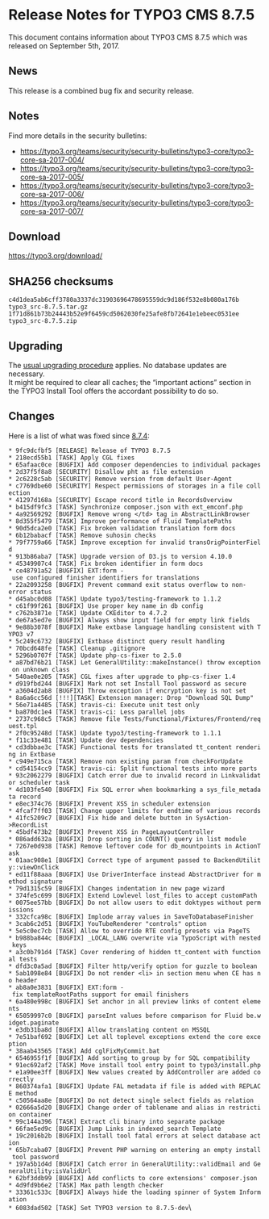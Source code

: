Release Notes for TYPO3 CMS 8.7.5
=================================

This document contains information about TYPO3 CMS 8.7.5 which was
released on September 5th, 2017.

News
----

This release is a combined bug fix and security release.

Notes
-----

Find more details in the security bulletins:

-   <https://typo3.org/teams/security/security-bulletins/typo3-core/typo3-core-sa-2017-004/>
-   <https://typo3.org/teams/security/security-bulletins/typo3-core/typo3-core-sa-2017-005/>
-   <https://typo3.org/teams/security/security-bulletins/typo3-core/typo3-core-sa-2017-006/>
-   <https://typo3.org/teams/security/security-bulletins/typo3-core/typo3-core-sa-2017-007/>

Download
--------

<https://typo3.org/download/>

SHA256 checksums
----------------

    c4d1dea5ab6cff3780a3337dc31903696478695559dc9d186f532e8b080a176b  typo3_src-8.7.5.tar.gz
    1f71d861b73b24443b52e9f6459cd5062030fe25afe8fb72641e1ebeec0531ee  typo3_src-8.7.5.zip

Upgrading
---------

The [usual upgrading
procedure](https://docs.typo3.org/typo3cms/InstallationGuide/) applies.
No database updates are necessary.\
It might be required to clear all caches; the “important actions”
section in the TYPO3 Install Tool offers the accordant possibility to do
so.

Changes
-------

Here is a list of what was fixed since
[8.7.4](TYPO3_CMS_8.7.4 "wikilink"):

`* 9fc9dcfbf5 [RELEASE] Release of TYPO3 8.7.5`\
`* 218ecd55b1 [TASK] Apply CGL fixes`\
`* 65afaac0ce [BUGFIX] Add composer dependencies to individual packages`\
`* 2d37f5f8a8 [SECURITY] Disallow pht as file extension`\
`* 2c6228c5ab [SECURITY] Remove version from default User-Agent`\
`* c7769dbe60 [SECURITY] Respect permissions of storages in a file collection`\
`* 41297d168a [SECURITY] Escape record title in RecordsOverview`\
`* b415df9fc3 [TASK] Synchronize composer.json with ext_emconf.php`\
`* 4a92569292 [BUGFIX] Remove wrong </td> tag in AbstractLinkBrowser`\
`* 8d355f5479 [TASK] Improve performance of Fluid TemplatePaths`\
`* 90d5dca2e0 [TASK] Fix broken validation translation form docs`\
`* 6b12babacf [TASK] Remove suhosin checks`\
`* 79f7759a66 [TASK] Improve exception for invalid transOrigPointerField`\
`* 913b86aba7 [TASK] Upgrade version of D3.js to version 4.10.0`\
`* 45349907c4 [TASK] Fix broken identifier in form docs`\
`* ce48791a52 [BUGFIX] EXT:form - use configured finisher identifiers for translations`\
`* 22a2093258 [BUGFIX] Prevent command exit status overflow to non-error status`\
`* d45abc0d08 [TASK] Update typo3/testing-framework to 1.1.2`\
`* c61f99f261 [BUGFIX] Use proper key name in db config`\
`* c762b3871e [TASK] Update CKEditor to 4.7.2`\
`* de67a5ed7e [BUGFIX] Always show input field for empty link fields`\
`* 9e88b3078f [BUGFIX] Make extbase language handling consistent with TYPO3 v7`\
`* 5c249c6732 [BUGFIX] Extbase distinct query result handling`\
`* 70bcd648fe [TASK] Cleanup .gitignore`\
`* 5296b0707f [TASK] Update php-cs-fixer to 2.5.0`\
`* a87bd76b21 [TASK] Let GeneralUtility::makeInstance() throw exception on unknown class`\
`* 540ae0e205 [TASK] CGL fixes after upgrade to php-cs-fixer 1.4`\
`* d919fbd244 [BUGFIX] Mark not set Install Tool password as secure`\
`* a3604d2ab8 [BUGFIX] Throw exception if encryption key is not set`\
`* 8a6a6cc56d [!!!][TASK] Extension manager: Drop "Download SQL Dump"`\
`* 56e71a4485 [TASK] travis-ci: Execute unit test only`\
`* ba870dc1e4 [TASK] travis-ci: Less parallel jobs`\
`* 2737c968c5 [TASK] Remove file Tests/Functional/Fixtures/Frontend/request.tpl`\
`* 2f0c95248d [TASK] Update typo3/testing-framework to 1.1.1`\
`* f11c33e481 [TASK] Update dev dependencies`\
`* cd3dbbae3c [TASK] Functional tests for translated tt_content rendering in Extbase`\
`* c949e715ca [TASK] Remove non existing param from checkForUpdate`\
`* cd54154cc9 [TASK] travis-ci: Split functional tests into more parts`\
`* 93c2062279 [BUGFIX] Catch error due to invalid record in Linkvalidator scheduler task`\
`* 4d103fe540 [BUGFIX] Fix SQL error when bookmarking a sys_file_metadata record`\
`* e8ec374c76 [BUGFIX] Prevent XSS in scheduler extension`\
`* 4fcaf7ff03 [TASK] Change upper limits for endtime of various records`\
`* 41fc5209c7 [BUGFIX] Fix hide and delete button in SysAction->RecordList`\
`* 45bdf473b2 [BUGFIX] Prevent XSS in PageLayoutController`\
`* 086add632a [BUGFIX] Drop sorting in COUNT() query in list module`\
`* 7267e0d938 [TASK] Remove leftover code for db_mountpoints in ActionTask`\
`* 01aac908e1 [BUGFIX] Correct type of argument passed to BackendUtility::viewOnClick`\
`* ed11f88aaa [BUGFIX] Use DriverInterface instead AbstractDriver for method signature`\
`* 79d1315c59 [BUGFIX] Changes indentation in new page wizard`\
`* 374fe5c699 [BUGFIX] Extend Lowlevel lost_files to accept customPath`\
`* 0075ee57bb [BUGFIX] Do not allow users to edit doktypes without permissions`\
`* 332cfca98c [BUGFIX] Implode array values in SaveToDatabaseFinisher`\
`* 3cab6c2d51 [BUGFIX] YouTubeRenderer "controls" option`\
`* 5e5c0ec7cb [TASK] Allow to override RTE config presets via PageTS`\
`* b988ba844c [BUGFIX] _LOCAL_LANG overwrite via TypoScript with nested keys`\
`* a3c0b791d4 [TASK] Cover rendering of hidden tt_content with functional tests`\
`* dfd3c0a5ad [BUGFIX] Filter http/verify option for guzzle to boolean`\
`* 5ab1098e84 [BUGFIX] Do not render <li> in section menu when CE has no header`\
`* ab8a0e3831 [BUGFIX] EXT:form - fix templateRootPaths support for email finishers`\
`* 6a480e998c [BUGFIX] Set anchor in all preview links of content elements`\
`* 65059997c0 [BUGFIX] parseInt values before comparison for Fluid be.widget.paginate`\
`* e3db31ba8d [BUGFIX] Allow translating content on MSSQL`\
`* 7e51baf692 [BUGFIX] Let all toplevel exceptions extend the core exception`\
`* 38aab43565 [TASK] Add cglFixMyCommit.bat`\
`* 6546955f1f [BUGFIX] Add sorting to group by for SQL compatibility`\
`* 91ec692af2 [TASK] Move install tool entry point to typo3/install.php`\
`* e1a90ee3ff [BUGFIX] New values created by AddController are added correctly`\
`* 860374afa1 [BUGFIX] Update FAL metadata if file is added with REPLACE method`\
`* c50564aa8e [BUGFIX] Do not detect single select fields as relation`\
`* 02666a5d20 [BUGFIX] Change order of tablename and alias in restriction container`\
`* 99c144a396 [TASK] Extract cli binary into separate package`\
`* 66fae5ed9c [BUGFIX] Jump Links in indexed_search Template`\
`* 19c2016b2b [BUGFIX] Install tool fatal errors at select database action`\
`* 65b7caba07 [BUGFIX] Prevent PHP warning on entering an empty install tool password`\
`* 197a5b1d4d [BUGFIX] Catch error in GeneralUtility::validEmail and GeneralUtility:isValidUrl`\
`* 62bf3ddb99 [BUGFIX] Add conflicts to core extensions' composer.json`\
`* 4d9fd9b6e2 [TASK] Max path length checker`\
`* 33361c533c [BUGFIX] Always hide the loading spinner of System Information`\
`* 6083dad502 [TASK] Set TYPO3 version to 8.7.5-dev`\


